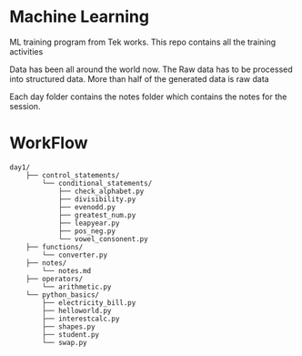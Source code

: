 # Machine Learning
ML training program from Tek works. This repo contains all the training activities 

Data has been all around the world now. The Raw data has to be processed into structured data. 
    More than half of the generated data is raw data

Each day folder contains the notes folder which contains the notes for the session.

# WorkFlow
```
day1/
    ├── control_statements/
        └── conditional_statements/
            ├── check_alphabet.py
            ├── divisibility.py
            ├── evenodd.py
            ├── greatest_num.py
            ├── leapyear.py
            ├── pos_neg.py
            └── vowel_consonent.py
    ├── functions/
        └── converter.py
    ├── notes/
        └── notes.md
    ├── operators/
        └── arithmetic.py
    └── python_basics/
        ├── electricity_bill.py
        ├── helloworld.py
        ├── interestcalc.py
        ├── shapes.py
        ├── student.py
        └── swap.py
```
